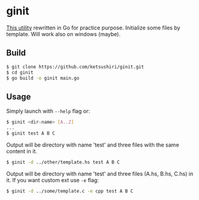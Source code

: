 # ginit
[This utility](https://github.com/ketsushiri/contest-init) rewritten in Go for practice purpose. Initialize some files by template. Will work also on windows (maybe).

## Build 
```bash
$ git clone https://github.com/ketsushiri/ginit.git
$ cd ginit
$ go build -o ginit main.go
```

## Usage
Simply launch with `--help` flag or:
```bash
$ ginit <dir-name> [A..Z]
...
$ ginit test A B C
```
Output will be directory with name 'test' and three files with the same content in it.
```bash
$ ginit -d ../other/template.hs test A B C
```
Output will be directory with name 'test' and three files (A.hs, B.hs, C.hs) in it. If you want custom ext use `-e` flag:
```bash
$ ginit -d ../some/template.c -e cpp test A B C
```

